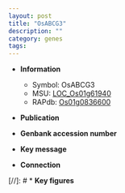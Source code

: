 ```yaml
---
layout: post
title: "OsABCG3"
description: ""
category: genes
tags: 
---
```


* **Information**  
    + Symbol: OsABCG3  
    + MSU: [LOC_Os01g61940](http://rice.uga.edu/cgi-bin/ORF_infopage.cgi?orf=LOC_Os01g61940)  
    + RAPdb: [Os01g0836600](http://rapdb.dna.affrc.go.jp/viewer/gbrowse_details/irgsp1?name=Os01g0836600)  

* **Publication**  

* **Genbank accession number**  

* **Key message**  

* **Connection**  

[//]: # * **Key figures**  


